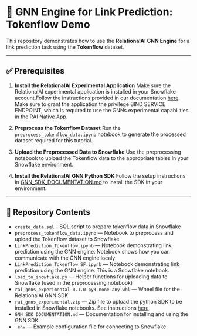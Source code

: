 

# 🔗 GNN Engine for Link Prediction: Tokenflow Demo

This repository demonstrates how to use the **RelationalAI GNN Engine** for a link prediction task using the **Tokenflow** dataset.

---

## ✅ Prerequisites

1. **Install the RelationalAI Experimental Application**
   Make sure the RelationalAI experimental application is installed in your Snowflake account.Follow the instructions provided in our documentation [here](https://docs.relational.ai/manage/install). Make sure to grant the application the privilege BIND SERVICE ENDPOINT, which is required to use the GNNs experimental capabilities in the RAI Native App.

2. **Preprocess the Tokenflow Dataset**
   Run the `preprocess_tokenflow_data.ipynb` notebook to generate the processed dataset required for this tutorial.

3. **Upload the Preprocessed Data to Snowflake**
   Use the preprocessing notebook to upload the Tokenflow data to the appropriate tables in your Snowflake environment.

4. **Install the RelationalAI GNN Python SDK**
   Follow the setup instructions in [GNN\_SDK\_DOCUMENTATION.md](GNN_SDK_DOCUMENTATION.md) to install the SDK in your environment.

---

## 📁 Repository Contents
* `create_data.sql` - SQL script to prepare tokenflow data in Snowflake
* `preprocess_tokenflow_data.ipynb` — Notebook to preprocess and upload the Tokenflow dataset to Snowflake
* `LinkPrediction_Tokenflow.ipynb` — Notebook demonstrating link prediction using the GNN engine. Notebook shows how you can communicate with the GNN engine localy 
* `LinkPrediction_Tokenflow_SF.ipynb` — Notebook demonstrating link prediction using the GNN engine. This is a Snowflake notebook.
* `load_to_snowflake.py` — Helper functions for uploading data to Snowflake (used in the preprocessing notebook)
* `rai_gnns_experimental-0.1.0-py3-none-any.whl` — Wheel file for the RelationalAI GNN SDK
* `rai_gnns_experimental.zip` — Zip file to upload the python SDK to be installed in Snowflake notebooks. See instructions [here](INSTALLING_SDK_TO_SNOWFLAKE.md)
* `GNN_SDK_DOCUMENTATION.md` — Documentation for installing and using the GNN SDK
* `.env` — Example configuration file for connecting to Snowflake

